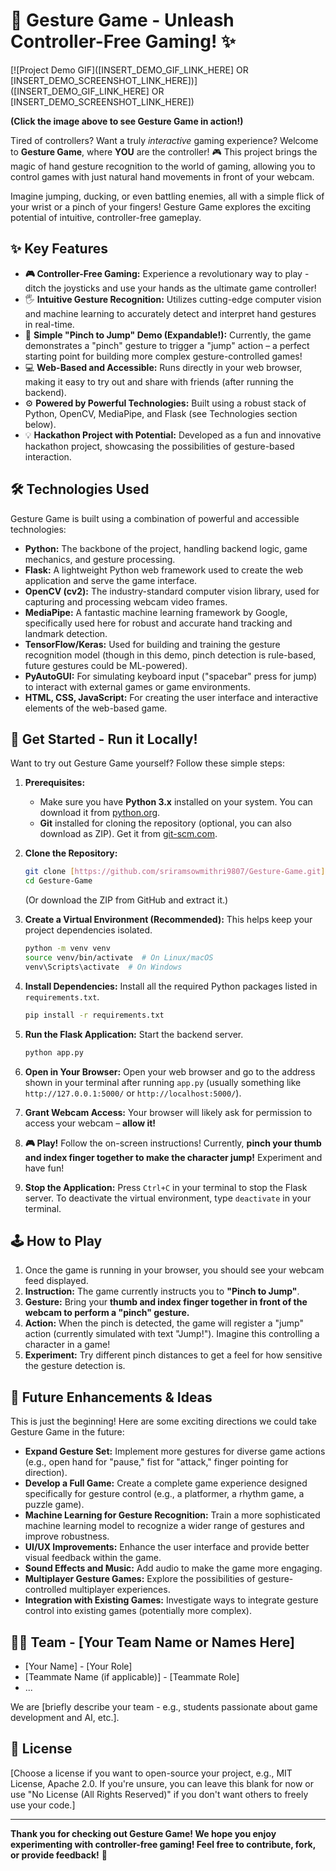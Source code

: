 # 👋 Gesture Game - Unleash Controller-Free Gaming! ✨

[![Project Demo GIF]([INSERT_DEMO_GIF_LINK_HERE] OR [INSERT_DEMO_SCREENSHOT_LINK_HERE])]([INSERT_DEMO_GIF_LINK_HERE] OR [INSERT_DEMO_SCREENSHOT_LINK_HERE])

**(Click the image above to see Gesture Game in action!)**

Tired of controllers?  Want a truly *interactive* gaming experience?  Welcome to **Gesture Game**, where **YOU** are the controller!  🎮  This project brings the magic of hand gesture recognition to the world of gaming, allowing you to control games with just natural hand movements in front of your webcam.

Imagine jumping, ducking, or even battling enemies, all with a simple flick of your wrist or a pinch of your fingers!  Gesture Game explores the exciting potential of intuitive, controller-free gameplay.

## ✨ Key Features

*   **🎮 Controller-Free Gaming:** Experience a revolutionary way to play - ditch the joysticks and use your hands as the ultimate game controller!
*   🖐️ **Intuitive Gesture Recognition:**  Utilizes cutting-edge computer vision and machine learning to accurately detect and interpret hand gestures in real-time.
*   🚀 **Simple "Pinch to Jump" Demo (Expandable!):**  Currently, the game demonstrates a "pinch" gesture to trigger a "jump" action – a perfect starting point for building more complex gesture-controlled games!
*   💻 **Web-Based and Accessible:**  Runs directly in your web browser, making it easy to try out and share with friends (after running the backend).
*   ⚙️ **Powered by Powerful Technologies:** Built using a robust stack of Python, OpenCV, MediaPipe, and Flask (see Technologies section below).
*   💡 **Hackathon Project with Potential:** Developed as a fun and innovative hackathon project, showcasing the possibilities of gesture-based interaction.

## 🛠️ Technologies Used

Gesture Game is built using a combination of powerful and accessible technologies:

*   **Python:** The backbone of the project, handling backend logic, game mechanics, and gesture processing.
*   **Flask:** A lightweight Python web framework used to create the web application and serve the game interface.
*   **OpenCV (cv2):**  The industry-standard computer vision library, used for capturing and processing webcam video frames.
*   **MediaPipe:** A fantastic machine learning framework by Google, specifically used here for robust and accurate hand tracking and landmark detection.
*   **TensorFlow/Keras:**  Used for building and training the gesture recognition model (though in this demo, pinch detection is rule-based, future gestures could be ML-powered).
*   **PyAutoGUI:**  For simulating keyboard input ("spacebar" press for jump) to interact with external games or game environments.
*   **HTML, CSS, JavaScript:**  For creating the user interface and interactive elements of the web-based game.

## 🚀 Get Started - Run it Locally!

Want to try out Gesture Game yourself?  Follow these simple steps:

1.  **Prerequisites:**
    *   Make sure you have **Python 3.x** installed on your system. You can download it from [python.org](https://www.python.org/).
    *   **Git** installed for cloning the repository (optional, you can also download as ZIP). Get it from [git-scm.com](https://git-scm.com/).

2.  **Clone the Repository:**
    ```bash
    git clone [https://github.com/sriramsowmithri9807/Gesture-Game.git](https://github.com/sriramsowmithri9807/Gesture-Game.git)
    cd Gesture-Game
    ```
    (Or download the ZIP from GitHub and extract it.)

3.  **Create a Virtual Environment (Recommended):** This helps keep your project dependencies isolated.
    ```bash
    python -m venv venv
    source venv/bin/activate  # On Linux/macOS
    venv\Scripts\activate  # On Windows
    ```

4.  **Install Dependencies:** Install all the required Python packages listed in `requirements.txt`.
    ```bash
    pip install -r requirements.txt
    ```

5.  **Run the Flask Application:** Start the backend server.
    ```bash
    python app.py
    ```

6.  **Open in Your Browser:**  Open your web browser and go to the address shown in your terminal after running `app.py` (usually something like `http://127.0.0.1:5000/` or `http://localhost:5000/`).

7.  **Grant Webcam Access:** Your browser will likely ask for permission to access your webcam – **allow it!**

8.  **🎮 Play!**  Follow the on-screen instructions!  Currently, **pinch your thumb and index finger together to make the character jump!**  Experiment and have fun!

9.  **Stop the Application:** Press `Ctrl+C` in your terminal to stop the Flask server. To deactivate the virtual environment, type `deactivate` in your terminal.

## 🕹️ How to Play

1.  Once the game is running in your browser, you should see your webcam feed displayed.
2.  **Instruction:**  The game currently instructs you to **"Pinch to Jump"**.
3.  **Gesture:**  Bring your **thumb and index finger together in front of the webcam to perform a "pinch" gesture.**
4.  **Action:**  When the pinch is detected, the game will register a "jump" action (currently simulated with text "Jump!").  Imagine this controlling a character in a game!
5.  **Experiment:** Try different pinch distances to get a feel for how sensitive the gesture detection is.

##  🚀 Future Enhancements & Ideas

This is just the beginning!  Here are some exciting directions we could take Gesture Game in the future:

*   **Expand Gesture Set:** Implement more gestures for diverse game actions (e.g., open hand for "pause," fist for "attack," finger pointing for direction).
*   **Develop a Full Game:** Create a complete game experience designed specifically for gesture control (e.g., a platformer, a rhythm game, a puzzle game).
*   **Machine Learning for Gesture Recognition:** Train a more sophisticated machine learning model to recognize a wider range of gestures and improve robustness.
*   **UI/UX Improvements:**  Enhance the user interface and provide better visual feedback within the game.
*   **Sound Effects and Music:**  Add audio to make the game more engaging.
*   **Multiplayer Gesture Games:** Explore the possibilities of gesture-controlled multiplayer experiences.
*   **Integration with Existing Games:** Investigate ways to integrate gesture control into existing games (potentially more complex).

##  👨‍💻 Team - [Your Team Name or Names Here]

*   [Your Name] - [Your Role]
*   [Teammate Name (if applicable)] - [Teammate Role]
*   ...

We are [briefly describe your team - e.g., students passionate about game development and AI, etc.].

##  📄 License

[Choose a license if you want to open-source your project, e.g., MIT License, Apache 2.0.  If you're unsure, you can leave this blank for now or use "No License (All Rights Reserved)" if you don't want others to freely use your code.]

---

**Thank you for checking out Gesture Game! We hope you enjoy experimenting with controller-free gaming!  Feel free to contribute, fork, or provide feedback!** 🎉

